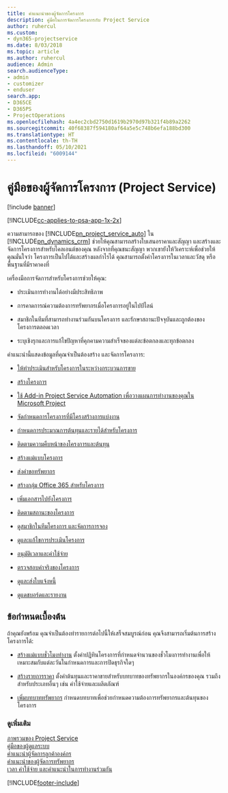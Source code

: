 ```yaml
---
title: คำแนะนำของผู้จัดการโครงการ
description: คู่มือในการจัดการโครงการกับ Project Service
author: ruhercul
ms.custom:
- dyn365-projectservice
ms.date: 8/03/2018
ms.topic: article
ms.author: ruhercul
audience: Admin
search.audienceType:
- admin
- customizer
- enduser
search.app:
- D365CE
- D365PS
- ProjectOperations
ms.openlocfilehash: 4a4ec2cbd2750d1619b2970d97b321f4b89a2262
ms.sourcegitcommit: 40f68387f594180af64a5e5c748b6efa188bd300
ms.translationtype: HT
ms.contentlocale: th-TH
ms.lasthandoff: 05/10/2021
ms.locfileid: "6009144"
---
```

# <a name="project-manager-guide-project-service"></a>คู่มือของผู้จัดการโครงการ (Project Service)

[!include [banner](../includes/psa-now-project-operations.md)]

[!INCLUDE[cc-applies-to-psa-app-1x-2x](../includes/cc-applies-to-psa-app-1x-2x.md)]

ความสามารถของ [!INCLUDE[pn_project_service_auto](../includes/pn-project-service-auto.md)] ใน [!INCLUDE[pn_dynamics_crm](../includes/pn-dynamics-crm.md)] ช่วยให้คุณสามารถสร้างใบเสนอราคาและสัญญา และสร้างและจัดการโครงการสำหรับไคลเอนต์ของคุณ หลังจากที่คุณชนะสัญญา พวกเขายังให้วิเคราะห์เพื่อช่วยให้คุณมั่นใจว่า โครงการเป็นไปได้และสร้างผลกำไรได้ คุณสามารถตั้งค่าโครงการในเวลาและวัสดุ หรือพื้นฐานที่มีราคาคงที่  
  
 เครื่องมือการจัดการสำหรับโครงการช่วยให้คุณ:  
  
-   ประเมินการทำงานได้อย่างมีประสิทธิภาพ  
  
-   การคาดการณ์ความต้องการทรัพยากรเมื่อโครงการอยู่ในไปป์ไลน์  
  
-   สมาชิกในทีมที่สามารถทำงานร่วมกันบนโครงการ และรักษาสถานะปัจจุบันและถูกต้องของโครงการตลอดเวลา  
  
-   ระบุเชิงรุกและการแก้ไขปัญหาที่คุกคามความสำเร็จของแต่ละข้อตกลงและทุกข้อตกลง  
  
คำแนะนำนี้แสดงข้อมูลที่คุณจำเป็นต้องสร้าง และจัดการโครงการ:  
  
-   [ให้ทำประเมินสำหรับโครงการในระหว่างกระบวนการขาย](../psa/provide-estimates-project-during-sales-process.md)  
  
-   [สร้างโครงการ](../psa/create-project.md)  
  
-   [ใช้ Add-in Project Service Automation เพื่อวางแผนการทำงานของคุณใน Microsoft Project](../psa/add-plan-work-microsoft-project.md)  
  
-   [จัดกำหนดการโครงการที่มีโครงสร้างการแบ่งงาน](../psa/schedule-project-work-breakdown-structure.md)  
  
-   [กำหนดการประมาณการต้นทุนและรายได้สำหรับโครงการ](../psa/determine-project-cost-revenue-estimates.md)  
  
-   [ติดตามความคืบหน้าของโครงการและต้นทุน](../psa/track-project-progress-cost.md)  
  
-   [สร้างแม่แบบโครงการ](../psa/create-project-template.md)  
  
-   [ส่งคำขอทรัพยากร](../psa/submit-resource-requests.md)  
  
-   [สร้างกลุ่ม Office 365 สำหรับโครงการ](../psa/create-office-365-group-project.md)  
  
-   [เพิ่มเอกสารไปยังโครงการ](../psa/add-documents-project.md)  
  
-   [ติดตามสถานะของโครงการ](../psa/track-project-status.md)  
  
-   [ดูสมาชิกในทีมโครงการ และจัดการการจอง](../psa/view-project-team-members-manage-bookings.md)  
  
-   [ดูและแก้ไขการประเมินโครงการ](../psa/view-edit-project-estimates.md)  
  
-   [อนุมัติเวลาและค่าใช้จ่าย](../psa/approve-time-expenses.md)  
  
-   [ตรวจสอบค่าจริงของโครงการ](../psa/review-project-actuals.md)  
  
-   [ดูและส่งใบแจ้งหนี้](../psa/view-send-invoices.md)  
  
-   [ดูแดชบอร์ดและรายงาน](../psa/view-dashboards-reports.md)  
  
## <a name="prerequisites"></a>ข้อกำหนดเบื้องต้น  
 ถ้าคุณยังพร้อม คุณจำเป็นต้องทำรายการต่อไปนี้ให้เสร็จสมบูรณ์ก่อน คุณจึงสามารถเริ่มต้นการสร้างโครงการได้:  
  
-   [สร้างแม่แบบชั่วโมงทำงาน](../psa/create-work-hours-template.md) ตั้งค่าปฏิทินโครงการที่กำหนดจำนวนของชั่วโมงการทำงานเพื่อให้เหมาะสมกับแต่ละวันในกำหนดการและการปิดธุรกิจใดๆ  
  
-   [สร้างรายการราคา](../psa/create-price-list.md) ตั้งค่าต้นทุนและราคาขายสำหรับบทบาทของทรัพยากรในองค์กรของคุณ รวมถึงสำหรับประเภทอื่นๆ เช่น ค่าใช้จ่ายและผลิตภัณฑ์  
  
-   [เพิ่มบทบาททรัพยากร](../psa/add-resource-roles.md) กำหนดบทบาทเพื่อช่วยกำหนดความต้องการทรัพยากรและต้นทุนของโครงการ  
  
### <a name="see-also"></a>ดูเพิ่มเติม  
 [ภาพรวมของ Project Service](../psa/overview.md)   
 [คู่มือของผู้ดูแลระบบ](../psa/admin-guide.md)   
 [คำแนะนำผู้จัดการลูกค้าองค์กร](../psa/account-manager-guide.md)   
 [คำแนะนำของผู้จัดการทรัพยากร](../psa/resource-manager-guide.md)   
 [เวลา ค่าใช้จ่าย และคำแนะนำในการทำงานร่วมกัน](../psa/time-expense-collaboration-guide.md)



[!INCLUDE[footer-include](../includes/footer-banner.md)]